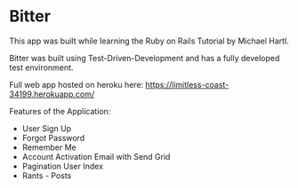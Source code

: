 # Bitter

This app was built while learning the Ruby on Rails Tutorial by Michael Hartl.

Bitter was built using Test-Driven-Development and has a fully developed test environment. 

Full web app hosted on heroku here: https://limitless-coast-34199.herokuapp.com/

Features of the Application:

* User Sign Up
* Forgot Password
* Remember Me  
* Account Activation Email with Send Grid 
* Pagination User Index
* Rants - Posts
